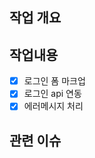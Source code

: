 ## 작업 개요

<!-- 어떤 작업을 했는지 간단히 작성해요 -->

## 작업내용

- [x] 로그인 폼 마크업
- [x] 로그인 api 연동
- [x] 에러메시지 처리

## 관련 이슈
